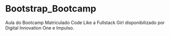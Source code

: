 # Bootstrap_Bootcamp
Aula do Bootcamp Matriculado Code Like a Fullstack Girl disponibilizado por Digital Innovation One e Impulso.

